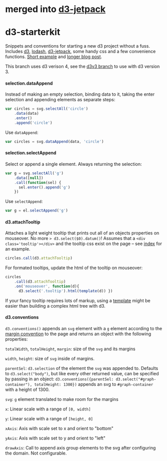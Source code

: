 # merged into [d3-jetpack](https://github.com/gka/d3-jetpack)

# d3-starterkit
Snippets and conventions for starting a new d3 project without a fuss. Includes [d3](http://d3js.org/), [lodash](http://underscorejs.org/), [d3-jetpack](https://github.com/gka/d3-jetpack), some handy css and a few convenience functions. [Short example](http://bl.ocks.org/1wheel/3dfee2b74943398f0550) and [longer blog post](http://roadtolarissa.com/data-exploration/).

This branch uses d3 verison 4, see the [d3v3 branch](https://github.com/1wheel/d3-starterkit/tree/d3v3) to use with d3 version 3. 

#### selection.dataAppend

Instead of making an empty selection, binding data to it, taking the enter selection and appending elements as separate steps:

```js
var circles = svg.selectAll('circle')
    .data(data)
    .enter()
    .append('circle')
```

Use `dataAppend`:

```js
var circles = svg.dataAppend(data, 'circle')
```

#### selection.selectAppend

Select or append a single element. Always returning the selection:

```js
var g = svg.selectAll('g')
    .data([null])
    .call(function(sel) {
      sel.enter().append('g')
    })

```

Use `selectAppend`:

```js
var g = el.selectAppend('g')
```

#### d3.attachTooltip

Attaches a light weight tooltip that prints out all of an objects properties on mouseover. No more `> d3.select($0).datum()`! Assumes that a `<div class='tooltip'></div>` and the tooltip css exist on the page – see [index](https://github.com/1wheel/d3-starterkit/blob/master/index.html) for an example.

```js
circles.call(d3.attachTooltip)
```

For formated tooltips, update the html of the tooltip on mouseover:

```js
circles
    .call(d3.attachTooltip)
    .on('mouseover', function(d){
      d3.select('.tooltip').html(template(d)) })
```

If your fancy tooltip requires lots of markup, using a [template](http://underscorejs.org/#template) might be easier than building a complex html tree with d3.

#### d3.conventions
`d3.conventions()` appends an `svg` element with a `g` element according to the  [margin convention](http://bl.ocks.org/mbostock/3019563) to the page and returns an object with the following properties:

`totalWidth`, `totalHeight`, `margin`: size of the `svg` and its margins

`width`, `height`: size of `svg` inside of margins. 

`parentSel`: `d3.selection` of the element the `svg` was appended to. Defaults to `d3.select("body")`, but like every other returned value, can be specified by passing in an object: `d3.conventions({parentSel: d3.select("#graph-container"), totalHeight: 1300})` appends an svg to `#graph-container` with a height of 1300.

`svg`: `g` element translated to make room for the margins

`x`: Linear scale with a range of `[0, width]`

`y`: Linear scale with a range of `[height, 0]`

`xAxis`: Axis with scale set to x and orient to "bottom"

`yAxis`: Axis with scale set to y and orient to "left"

`drawAxis`: Call to append axis group elements to the svg after configuring the domain. Not configurable.

